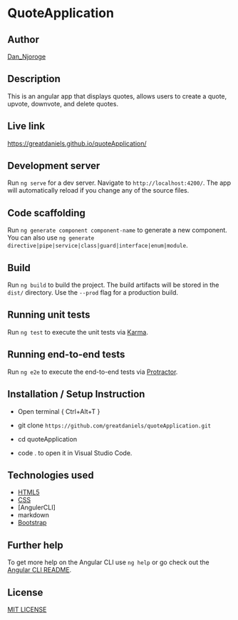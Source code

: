 # QuoteApplication

## Author

[Dan_Njoroge](https://github.com/greatdaniels)

## Description

This is an angular app that displays quotes, allows users to create a quote, upvote, downvote, and delete quotes.

## Live link
https://greatdaniels.github.io/quoteApplication/

## Development server

Run `ng serve` for a dev server. Navigate to `http://localhost:4200/`. The app will automatically reload if you change any of the source files.

## Code scaffolding

Run `ng generate component component-name` to generate a new component. You can also use `ng generate directive|pipe|service|class|guard|interface|enum|module`.

## Build

Run `ng build` to build the project. The build artifacts will be stored in the `dist/` directory. Use the `--prod` flag for a production build.

## Running unit tests

Run `ng test` to execute the unit tests via [Karma](https://karma-runner.github.io).

## Running end-to-end tests

Run `ng e2e` to execute the end-to-end tests via [Protractor](http://www.protractortest.org/).

## Installation / Setup Instruction

* Open terminal { Ctrl+Alt+T }

* git clone ```https://github.com/greatdaniels/quoteApplication.git```

* cd quoteApplication

* code . to open it in Visual Studio Code.

## Technologies used

* [HTML5](https://github.com/topics/html5)
* [CSS](https://github.com/topics/css3)
* [AngulerCLI]
* markdown
* [Bootstrap](https://github.com/topics/bootstrap)

## Further help

To get more help on the Angular CLI use `ng help` or go check out the [Angular CLI README](https://github.com/angular/angular-cli/blob/master/README.md).

## License
[MIT LICENSE](src/license.txt)